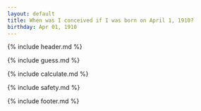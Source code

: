 ```yaml
---
layout: default
title: When was I conceived if I was born on April 1, 1910?
birthday: Apr 01, 1910
---
```


{% include header.md %}

{% include guess.md %}

{% include calculate.md %}

{% include safety.md %}

{% include footer.md %}



